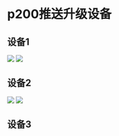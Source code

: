# p200推送升级设备
##  设备1
![](./_image/2020-06-04/2020-06-04-11-17-11.png)
![](./_image/2020-06-04/2020-06-04-11-17-38.png)

## 设备2
![](./_image/2020-06-04/2020-06-04-11-19-47.png)
![](./_image/2020-06-04/2020-06-04-11-20-13.png)

## 设备3



